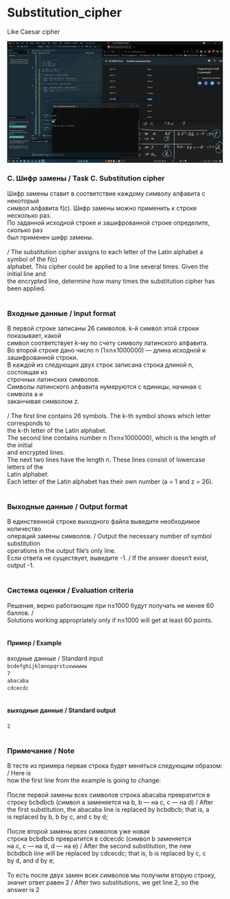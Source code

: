 # Substitution_cipher
Like Caesar cipher

![](https://github.com/ManiFast/Substitution_cipher/blob/main/Screenshot%20(473).png)

### C. Шифр замены / Task C. Substitution cipher</br>
Шифр замены ставит в соответствие каждому символу алфавита c некоторый </br>
символ алфавита f(c). Шифр замены можно применить к строке несколько раз.</br>
По заданной исходной строке и зашифрованной строке определите, сколько раз </br>
был применен шифр замены.</br></br>
/
The substitution cipher assigns to each letter of the Latin alphabet a symbol of the f(c) </br>
alphabet. This cipher could be applied to a line several times. Given the initial line and </br>
the encrypted line, determine how many times the substitution cipher has been applied.</br></br>
### Входные данные / Input format</br>
В первой строке записаны 26 символов. k-й символ этой строки показывает, какой </br>
символ соответствует k-му по счету символу латинского алфавита.</br>
Во второй строке дано число n (1≤n≤1000000) — длина исходной и </br>
зашифрованной строки.</br>
В каждой из следующих двух строк записана строка длиной n, состоящая из </br>
строчных латинских символов.</br>
Символы латинского алфавита нумеруются с единицы, начиная с символа a и </br>
заканчивая символом z.</br></br>
/
The first line contains 26 symbols. The k-th symbol shows which letter corresponds to </br>
the k-th letter of the Latin alphabet.</br>
The second line contains number n (1≤n≤1000000), which is the length of the initial </br>
and encrypted lines.</br>
The next two lines have the length n. These lines consist of lowercase letters of the </br>
Latin alphabet.</br>
Each letter of the Latin alphabet has their own number (a = 1 and z = 26).</br></br>
### Выходные данные / Output format
В единственной строке выходного файла выведите необходимое количество</br>
операций замены символов. / Output the necessary number of symbol substitution</br>
operations in the output file’s only line.</br>
Если ответа не существует, выведите -1. / If the answer doesn’t exist, output -1.</br></br>
### Система оценки / Evaluation criteria</br>
Решения, верно работающие при n≤1000 будут получать не менее 60 баллов. /</br>
Solutions working appropriately only if n≤1000 will get at least 60 points.</br></br>
#### Пример / Example</br>
входные данные / Standard input</br>
`bcdefghijklmnopqrstuvwwwww`</br>
`7`</br>
`abacaba`</br>
`cdcecdc`</br></br>
#### выходные данные / Standard output</br>
`2`</br></br>
### Примечание / Note</br>
В тесте из примера первая строка будет меняться следующим образом: / Here is</br>
how the first line from the example is going to change:</br></br>
После первой замены всех символов строка abacaba превратится в</br>
строку bcbdbcb (символ a заменяется на b, b — на c, c — на d) / After</br>
the first substitution, the abacaba line is replaced by bcbdbcb; that is, a</br>
is replaced by b, b by c, and c by d;</br></br>
После второй замены всех символов уже новая</br>
строка bcbdbcb превратится в cdcecdc (символ b заменяется</br>
на c, c — на d, d — на e) / After the second substitution, the new</br>
bcbdbcb line will be replaced by cdcecdc; that is, b is replaced by c, c</br>
by d, and d by e;</br></br>
То есть после двух замен всех символов мы получили вторую строку, </br>
значит ответ равен 2 / After two substitutions, we get line 2, so the</br>
answer is 2</br>

